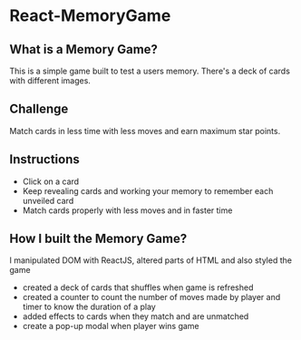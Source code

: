 # React-MemoryGame

## What is a Memory Game?

This is a simple game built to test a users memory. There's a deck of cards with different images. 

## Challenge

Match cards in less time with less moves and earn maximum star points.

## Instructions

* Click on a card
* Keep revealing cards and working your memory to remember each unveiled card
* Match cards properly with less moves and in faster time

## How I built the Memory Game?

I manipulated DOM with ReactJS, altered parts of HTML and also styled the game

* created a deck of cards that shuffles when game is refreshed
* created a counter to count the number of moves made by player and timer to know the duration of a play
* added effects to cards when they match and are unmatched
* create a pop-up modal when player wins game
